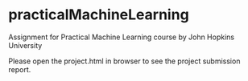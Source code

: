 # practicalMachineLearning
Assignment for Practical Machine Learning course by John Hopkins University

Please open the project.html in browser to see the project submission report.
